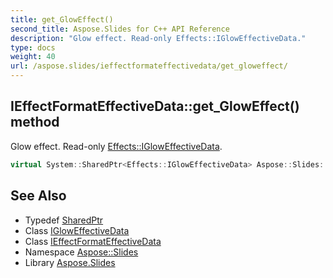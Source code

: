 ```yaml
---
title: get_GlowEffect()
second_title: Aspose.Slides for C++ API Reference
description: "Glow effect. Read-only Effects::IGlowEffectiveData."
type: docs
weight: 40
url: /aspose.slides/ieffectformateffectivedata/get_gloweffect/
---
```

## IEffectFormatEffectiveData::get_GlowEffect() method


Glow effect. Read-only [Effects::IGlowEffectiveData](../../../aspose.slides.effects/igloweffectivedata/).

```cpp
virtual System::SharedPtr<Effects::IGlowEffectiveData> Aspose::Slides::IEffectFormatEffectiveData::get_GlowEffect()=0
```

## See Also

* Typedef [SharedPtr](../../../system/sharedptr/)
* Class [IGlowEffectiveData](../../../aspose.slides.effects/igloweffectivedata/)
* Class [IEffectFormatEffectiveData](../)
* Namespace [Aspose::Slides](../../)
* Library [Aspose.Slides](../../../)